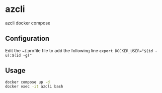 # azcli
azcli docker compose


## Configuration

Edit the ~/.profile file to add the following line `export DOCKER_USER="$(id -u):$(id -g)"`

## Usage

```bash
docker compose up -d
docker exec -it azcli bash
```